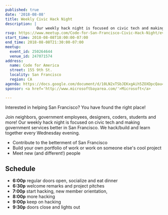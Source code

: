 ```yaml
---
published: true
date: '2018-08-08'
title: Weekly Civic Hack Night
description: |
              Our weekly hack night is focused on civic tech and making government services better in San Francisco.
rsvp: https://www.meetup.com/Code-for-San-Francisco-Civic-Hack-Night/events/250264644/
start_time: 2018-08-08T18:00:00-07:00
end_time: 2018-08-08T21:30:00-07:00
meetup:
  event_id: 250264644
  venue_id: 247071574
address:
  name: Code for America
  street: 155 9th St.
  locality: San Francisco
  region: CA
agenda: https://docs.google.com/document/d/10LN2xTSbJEKxgAih5ZOXDpcQau4hf7Wcy6xNCtLBkiw/edit#
sponsor: <a href='http://www.microsoftbayarea.com/'>Microsoft</a>

---
```


Interested in helping San Francisco? You have found the right place!

Join neighbors, government employees, designers, coders, students and more! Our weekly hack night is focused on civic
tech and making government services better in San Francisco. We hack/build and learn together every Wednesday evening.

* Contribute to the betterment of San Francisco
* Build your own portfolio of work or work on someone else's cool project
* Meet new (and different!) people

## Schedule

* **6:00p** regular doors open, socialize and eat dinner
* **6:30p** welcome remarks and project pitches
* **7:00p** start hacking, new member orientation,
* **8:00p** more hacking
* **9:00p** keep on hacking
* **9:30p** doors close and lights out
